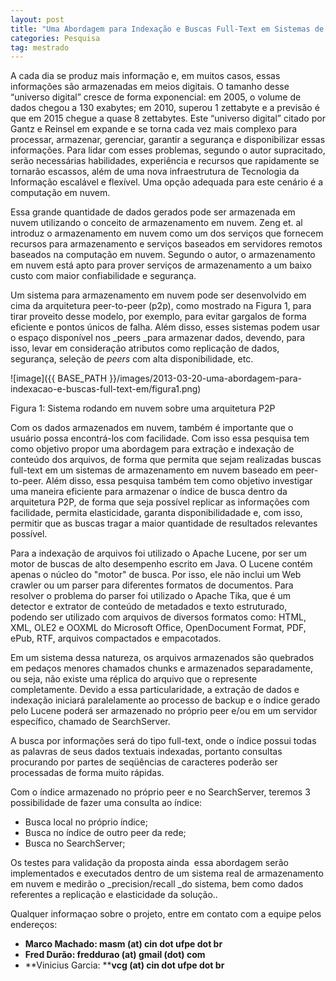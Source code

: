 ```yaml
---
layout: post
title: "Uma Abordagem para Indexação e Buscas Full-Text em Sistemas de Armazenamento em Nuvem baseados em Peer-to-Peer"
categories: Pesquisa
tag: mestrado
---
```


A cada dia se produz mais informação e, em muitos casos, essas informações são armazenadas em meios digitais. O tamanho desse “universo digital” cresce de forma exponencial: em 2005, o volume de dados chegou a 130 exabytes; em 2010, superou 1 zettabyte e a previsão é que em 2015 chegue a quase 8 zettabytes. Este “universo digital” citado por Gantz e Reinsel em expande e se torna cada vez mais complexo para processar, armazenar, gerenciar, garantir a segurança e disponibilizar essas informações. Para lidar com esses problemas, segundo o autor supracitado, serão necessárias habilidades, experiência e recursos que rapidamente se tornarão escassos, além de uma nova infraestrutura de Tecnologia da Informação escalável e flexível. Uma opção adequada para este cenário é a computação em nuvem.

Essa grande quantidade de dados gerados pode ser armazenada em nuvem utilizando o conceito de armazenamento em nuvem. Zeng et. al introduz o armazenamento em nuvem como um dos serviços que fornecem recursos para armazenamento e serviços baseados em servidores remotos baseados na computação em nuvem. Segundo o autor, o armazenamento em nuvem está apto para prover serviços de armazenamento a um baixo custo com maior confiabilidade e segurança.

Um sistema para armazenamento em nuvem pode ser desenvolvido em cima da arquitetura peer-to-peer (p2p), como mostrado na Figura 1, para tirar proveito desse modelo, por exemplo, para evitar gargalos de forma eficiente e pontos únicos de falha. Além disso, esses sistemas podem usar o espaço disponível nos _peers _para armazenar dados, devendo, para isso, levar em consideração atributos como replicação de dados, segurança, seleção de _peers_ com alta disponibilidade, etc.

![image]({{ BASE_PATH }}/images/2013-03-20-uma-abordagem-para-indexacao-e-buscas-full-text-em/figura1.png)

Figura 1: Sistema rodando em nuvem sobre uma arquitetura P2P

Com os dados armazenados em nuvem, também é importante que o usuário possa encontrá-los com facilidade. Com isso essa pesquisa tem como objetivo propor uma abordagem para extração e indexação de conteúdo dos arquivos, de forma que permita que sejam realizadas buscas full-text em um sistemas de armazenamento em nuvem baseado em peer-to-peer. Além disso, essa pesquisa também tem como objetivo investigar uma maneira eficiente para armazenar o índice de busca dentro da arquitetura P2P, de forma que seja possível replicar as informações com facilidade, permita elasticidade, garanta disponibilidadade e, com isso, permitir que as buscas tragar a maior quantidade de resultados relevantes possível.

Para a indexação de arquivos foi utilizado o Apache Lucene, por ser um motor de buscas de alto desempenho escrito em Java. O Lucene contém apenas o núcleo do "motor" de busca. Por isso, ele não inclui um Web crawler ou um parser para diferentes formatos de documentos. Para resolver o problema do parser foi utilizado o Apache Tika, que é um detector e extrator de conteúdo de metadados e texto estruturado, podendo ser utilizado com arquivos de diversos formatos como: HTML, XML, OLE2 e OOXML do Microsoft Office, OpenDocument Format, PDF, ePub, RTF, arquivos compactados e empacotados.

Em um sistema dessa natureza, os arquivos armazenados são quebrados em pedaços menores chamados chunks e armazenados separadamente, ou seja, não existe uma réplica do arquivo que o represente completamente. Devido a essa particularidade, a extração de dados e indexação iniciará paralelamente ao processo de backup e o índice gerado pelo Lucene poderá ser armazenado no próprio peer e/ou em um servidor específico, chamado de SearchServer.

A busca por informações será do tipo full-text, onde o índice possui todas as palavras de seus dados textuais indexadas, portanto consultas procurando por partes de seqüências de caracteres poderão ser processadas de forma muito rápidas.

Com o índice armazenado no próprio peer e no SearchServer, teremos 3 possibilidade de fazer uma consulta ao índice:

*   Busca local no próprio índice;
*   Busca no índice de outro peer da rede;
*   Busca no SearchServer;

Os testes para validação da proposta ainda&nbsp; essa abordagem serão implementados e executados dentro de um sistema real de armazenamento em nuvem e medirão o _precision/recall _do sistema, bem como dados referentes a replicação e elasticidade da solução..

Qualquer informaçao sobre o projeto, entre em contato com a equipe pelos endereços:

*   **Marco Machado: masm (at) cin dot ufpe dot br**
*   **Fred Durão:&nbsp;freddurao&nbsp;(at) gmail (dot) com**
*   **Vinicius Garcia:&nbsp;****vcg (at) cin dot ufpe dot br**